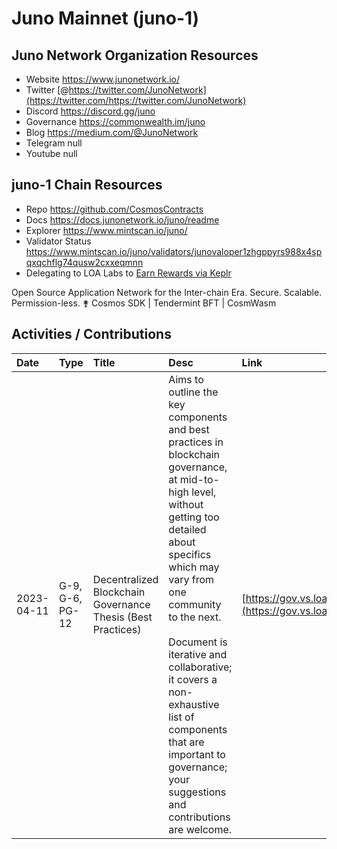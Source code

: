 # Juno Mainnet (juno-1)

## Juno Network Organization Resources

* Website https://www.junonetwork.io/
* Twitter [@https://twitter.com/JunoNetwork](https://twitter.com/https://twitter.com/JunoNetwork)
* Discord https://discord.gg/juno
* Governance https://commonwealth.im/juno
* Blog https://medium.com/@JunoNetwork
* Telegram null
* Youtube null

## juno-1 Chain Resources

* Repo https://github.com/CosmosContracts
* Docs https://docs.junonetwork.io/juno/readme
* Explorer https://www.mintscan.io/juno/
* Validator Status https://www.mintscan.io/juno/validators/junovaloper1zhgppyrs988x4spqxqchflg74qusw2cxxeqmnn
* Delegating to LOA Labs to [Earn Rewards via Keplr](https://wallet.keplr.app/chains/juno?modal=validator&chain=juno-1&validator_address=junovaloper1zhgppyrs988x4spqxqchflg74qusw2cxxeqmnn&referral=true)

Open Source Application Network for the Inter-chain Era. Secure. Scalable. Permission-less. ⚵ Cosmos SDK | Tendermint BFT | CosmWasm 

## Activities / Contributions
| Date | Type | Title | Desc | Link |
| :----------- | :---- | :------------ | :-------------------------------- | :---- |
| 2023-04-11 | G-9, G-6, PG-12 | Decentralized Blockchain Governance Thesis (Best Practices) | Aims to outline the key components and best practices in blockchain governance, at mid-to-high level, without getting too detailed about specifics which may vary from one community to the next.<br><br>Document is iterative and collaborative; it covers a non-exhaustive list of components that are important to governance; your suggestions and contributions are welcome. | [https://gov.vs.loalabs.io/](https://gov.vs.loalabs.io/) |
